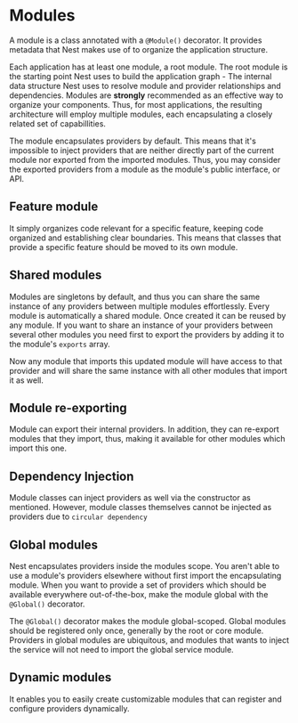 # Modules
A module is a class annotated with a `@Module()` decorator. It provides 
metadata that Nest makes use of to organize the application structure.

Each application has at least one module, a root module. The root module is
the starting point Nest uses to build the application graph - The internal 
data structure Nest uses to resolve module and provider relationships and 
dependencies.
Modules are **strongly** recommended as an effective way to organize your 
components. Thus, for most applications, the resulting architecture will 
employ multiple modules, each encapsulating a closely related set of 
capabillities.

The module encapsulates providers by default. This means that it's 
impossible to inject providers that are neither directly part of the 
current module nor exported from the imported modules. Thus, you may 
consider the exported providers from a module as the module's public 
interface, or API.

## Feature module
It simply organizes code relevant for a specific feature, keeping code 
organized and establishing clear boundaries.
This means that classes that provide a specific feature should be moved to 
its own module.

## Shared modules
Modules are singletons by default, and thus you can share the same instance
of any providers between multiple modules effortlessly.
Every module is automatically a shared module. Once created it can be 
reused by any module.
If you want to share an instance of your providers between several other 
modules you need first to export the providers by adding it to the module's
`exports` array.

Now any module that imports this updated module will have access to that 
provider and will share the same instance with all other modules that 
import it as well.

## Module re-exporting
Module can export their internal providers. In addition, they can re-export
modules that they import, thus, making it available for other modules which
import this one.

## Dependency Injection
Module classes can inject providers as well via the constructor as 
mentioned.
However, module classes themselves cannot be injected as providers due to 
`circular dependency`

## Global modules
Nest encapsulates providers inside the modules scope. You aren't able to 
use a module's providers elsewhere without first import the encapsulating 
module.
When you want to provide a set of providers which should be available 
everywhere out-of-the-box, make the module global with the `@Global()` 
decorator.

The `@Global()` decorator makes the module global-scoped. Global modules 
should be registered only once, generally by the root or core module.
Providers in global modules are ubiquitous, and modules that wants to 
inject the service will not need to import the global service module.

## Dynamic modules
It enables you to easily create customizable modules that can register and 
configure providers dynamically.
